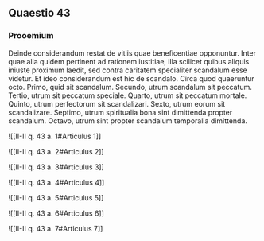 ## Quaestio 43

### Prooemium

Deinde considerandum restat de vitiis quae beneficentiae opponuntur. Inter quae alia quidem pertinent ad rationem iustitiae, illa scilicet quibus aliquis iniuste proximum laedit, sed contra caritatem specialiter scandalum esse videtur. Et ideo considerandum est hic de scandalo. Circa quod quaeruntur octo. Primo, quid sit scandalum. Secundo, utrum scandalum sit peccatum. Tertio, utrum sit peccatum speciale. Quarto, utrum sit peccatum mortale. Quinto, utrum perfectorum sit scandalizari. Sexto, utrum eorum sit scandalizare. Septimo, utrum spiritualia bona sint dimittenda propter scandalum. Octavo, utrum sint propter scandalum temporalia dimittenda.

![[II-II q. 43 a. 1#Articulus 1]]

![[II-II q. 43 a. 2#Articulus 2]]

![[II-II q. 43 a. 3#Articulus 3]]

![[II-II q. 43 a. 4#Articulus 4]]

![[II-II q. 43 a. 5#Articulus 5]]

![[II-II q. 43 a. 6#Articulus 6]]

![[II-II q. 43 a. 7#Articulus 7]]

